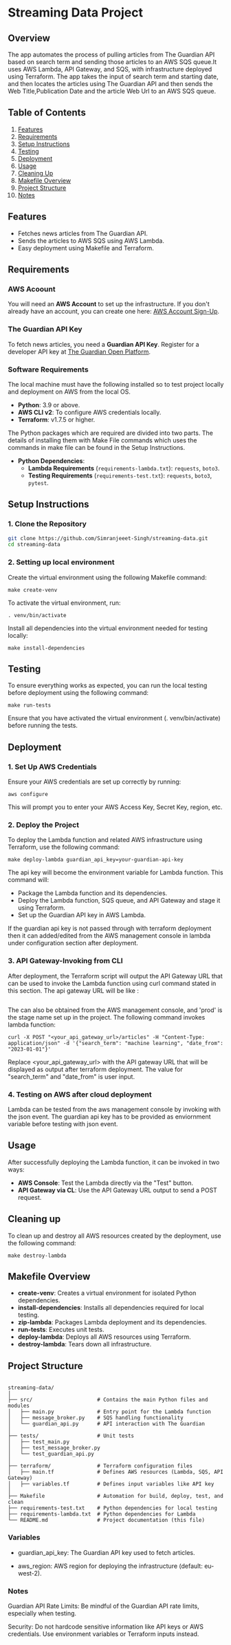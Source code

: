 # Streaming Data Project

## Overview 

The app automates the process of pulling articles from The Guardian API based on search term and sending those articles to an AWS SQS queue.It uses AWS Lambda, API Gateway, and SQS, with infrastructure deployed using Terraform. The app takes the input of search term and starting date, and then locates the articles using The Guardian API and then sends the Web Title,Publication Date and the article Web Url to an AWS SQS queue.

## Table of Contents
1. [Features](#features)
2. [Requirements](#requirements)
3. [Setup Instructions](#setup-instructions)
4. [Testing](#testing)
5. [Deployment](#deployment)
6. [Usage](#usage)
7. [Cleaning Up](#cleaning-up)
8. [Makefile Overview](#makefile-overview)
9. [Project Structure](#project-structure)
10. [Notes](#notes)

## Features
- Fetches news articles from The Guardian API.
- Sends the articles to AWS SQS using AWS Lambda.
- Easy deployment using Makefile and Terraform.

## Requirements

### AWS Acoount
You will need an **AWS Account** to set up the infrastructure. If you don't already have an account, you can create one here: [AWS Account Sign-Up](https://aws.amazon.com/free).

### The Guardian API Key
To fetch news articles, you need a **Guardian API Key**. Register for a developer API key at [The Guardian Open Platform](https://open-platform.theguardian.com/access/).

### Software Requirements
The local machine must have the following installed so to test project locally and deployment on AWS from the local OS.

- **Python**: 3.9 or above.
- **AWS CLI v2**: To configure AWS credentials locally.
- **Terraform**: v1.7.5 or higher.

The Python packages which are required are divided into two parts. The details of installing them with Make File commands which uses the commands in make file can be found in the Setup Instructions.
- **Python Dependencies**:
  - **Lambda Requirements** (`requirements-lambda.txt`): `requests`, `boto3`.
  - **Testing Requirements** (`requirements-test.txt`): `requests`, `boto3`, `pytest`.

## Setup Instructions

### 1. Clone the Repository
```bash
git clone https://github.com/Simranjeeet-Singh/streaming-data.git
cd streaming-data
```

### 2. Setting up local environment

Create the virtual environment using the following Makefile command:

```
make create-venv
```

To activate the virtual environment, run:

```
. venv/bin/activate
```

Install all dependencies into the virtual environment needed for testing locally:

```
make install-dependencies
```

## Testing

To ensure everything works as expected, you can run the local testing before deployment using the following command:

```
make run-tests
```
Ensure that you have activated the virtual environment (. venv/bin/activate) before running the tests.

## Deployment


### 1. Set Up AWS Credentials

Ensure your AWS credentials are set up correctly by running:

```
aws configure
```

This will prompt you to enter your AWS Access Key, Secret Key, region, etc.


### 2. Deploy the Project

To deploy the Lambda function and related AWS infrastructure using Terraform, use the following command:

```
make deploy-lambda guardian_api_key=your-guardian-api-key
```
The api key will become the environment variable for Lambda function.
This command will:

- Package the Lambda function and its dependencies.
- Deploy the Lambda function, SQS queue, and API Gateway and stage it using Terraform.
- Set up the Guardian API key in AWS Lambda.

If the guardian api key is not passed through with terraform deployment then it can added/edited from the AWS management console in lambda under configuration section after deployment.

### 3. API Gateway-Invoking from CLI

After deployment, the Terraform script will output the API Gateway URL that can be used to invoke the Lambda function using curl command stated in this section.
The api gateway URL will be like : 

```https://<api-id>.execute-api.<aws-region>.amazonaws.com/prod
```
The <api-id> can also be obtained from the AWS management console, and 'prod' is the stage name set up in the project.
The following command invokes lambda function:

```
curl -X POST "<your_api_gateway_url>/articles" -H "Content-Type: application/json" -d '{"search_term": "machine learning", "date_from": "2023-01-01"}'
```
Replace <your_api_gateway_url> with the API gateway URL that will be displayed as output after terraform deployment. The value for "search_term" and "date_from" is user input.

### 4. Testing on AWS after cloud deployment

Lambda can be tested from the aws management console by invoking with the json event. The guardian api key has to be provided as enviornment variable before testing with json event.

## Usage

After successfully deploying the Lambda function, it can be invoked in two ways:

- **AWS Console**: Test the Lambda directly via the "Test" button.
- **API Gateway via CL**: Use the API Gateway URL output to send a POST request.

## Cleaning up

To clean up and destroy all AWS resources created by the deployment, use the following command:

```
make destroy-lambda
```
## Makefile Overview

- **create-venv**: Creates a virtual environment for isolated Python dependencies.
- **install-dependencies**: Installs all dependencies required for local testing.
- **zip-lambda**: Packages Lambda deployment and its dependencies.
- **run-tests**: Executes unit tests.
- **deploy-lambda**: Deploys all AWS resources using Terraform.
- **destroy-lambda**: Tears down all infrastructure.

## Project Structure

```

streaming-data/
│
├── src/                     # Contains the main Python files and modules
│   ├── main.py              # Entry point for the Lambda function
│   ├── message_broker.py    # SQS handling functionality
│   └── guardian_api.py      # API interaction with The Guardian
│
├── tests/                   # Unit tests
│   ├── test_main.py
│   ├── test_message_broker.py
│   └── test_guardian_api.py
│
├── terraform/               # Terraform configuration files
│   ├── main.tf              # Defines AWS resources (Lambda, SQS, API Gateway)
│   ├── variables.tf         # Defines input variables like API key
│
├── Makefile                 # Automation for build, deploy, test, and clean
├── requirements-test.txt    # Python dependencies for local testing
├── requirements-lambda.txt  # Python dependencies for Lambda 
└── README.md                # Project documentation (this file)
```
### Variables

- guardian_api_key: The Guardian API key used to fetch articles.

- aws_region: AWS region for deploying the infrastructure (default: eu-west-2).

### Notes

Guardian API Rate Limits: Be mindful of the Guardian API rate limits, especially when testing.

Security: Do not hardcode sensitive information like API keys or AWS credentials. Use environment variables or Terraform inputs instead.

